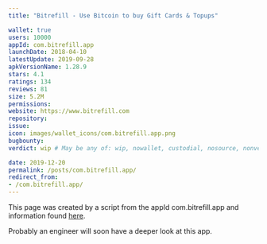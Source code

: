 ```yaml
---
title: "Bitrefill - Use Bitcoin to buy Gift Cards & Topups"

wallet: true
users: 10000
appId: com.bitrefill.app
launchDate: 2018-04-10
latestUpdate: 2019-09-28
apkVersionName: 1.28.9
stars: 4.1
ratings: 134
reviews: 81
size: 5.2M
permissions:
website: https://www.bitrefill.com
repository:
issue:
icon: images/wallet_icons/com.bitrefill.app.png
bugbounty:
verdict: wip # May be any of: wip, nowallet, custodial, nosource, nonverifiable, verifiable, bounty, cert1, cert2, cert3

date: 2019-12-20
permalink: /posts/com.bitrefill.app/
redirect_from:
- /com.bitrefill.app/
---
```


This page was created by a script from the appId com.bitrefill.app and information found
[here](https://play.google.com/store/apps/details?id=com.bitrefill.app).

Probably an engineer will soon have a deeper look at this app.